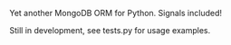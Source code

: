 Yet another MongoDB ORM for Python.
Signals included!

Still in development, see tests.py for usage examples.
